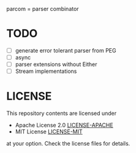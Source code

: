 parcom = parser combinator

# TODO
- [ ] generate error tolerant parser from PEG
- [ ] async
- [ ] parser extensions without Either
- [ ] Stream implementations

# LICENSE
This repository contents are licensed under

* Apache License 2.0 [LICENSE-APACHE](LICENSE-APACHE)
* MIT License [LICENSE-MIT](LICENSE-MIT)
  
at your option. Check the license files for details.
